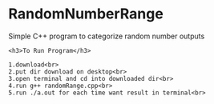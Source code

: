 # RandomNumberRange
Simple C++ program to categorize random number outputs 

```
<h3>To Run Program</h3>

1.download<br>
2.put dir download on desktop<br>
3.open terminal and cd into downloaded dir<br>
4.run g++ randomRange.cpp<br>
5.run ./a.out for each time want result in terminal<br>
```
